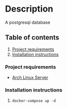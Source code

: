 # Description

A postgresql database

## Table of contents

1. [Project requirements](#project-requirements)
1. [Installation instructions](#installation-instructions)

### Project requirements

- [Arch Linux Server](../https/README.md)

### Installation instructions

1. `docker-compose up -d`
